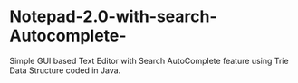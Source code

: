 # Notepad-2.0-with-search-Autocomplete-
Simple GUI based Text Editor with Search AutoComplete feature using Trie Data Structure coded in Java.
